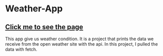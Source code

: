 # Weather-App

## [Click me to see the page](https://weather-app-one-gules.vercel.app/)

This app give us weather condition. It is a project that prints the data we receive from the open weather site with the api. In this project, I pulled the data with fetch.

